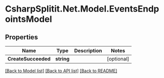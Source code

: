 # CsharpSplitit.Net.Model.EventsEndpointsModel

## Properties

Name | Type | Description | Notes
------------ | ------------- | ------------- | -------------
**CreateSucceeded** | **string** |  | [optional] 

[[Back to Model list]](../README.md#documentation-for-models) [[Back to API list]](../README.md#documentation-for-api-endpoints) [[Back to README]](../README.md)

